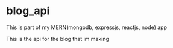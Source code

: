 # blog_api

This is part of my MERN(mongodb, expressjs, reactjs, node) app

This is the api for the blog that im making
